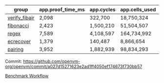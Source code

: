 | group | app.proof_time_ms | app.cycles | app.cells_used | leaf.proof_time_ms | leaf.cycles | leaf.cells_used |
| -- | -- | -- | -- | -- | -- | -- |
| [verify_fibair](https://github.com/openvm-org/openvm/blob/benchmark-results/benchmarks-pr/2041/verify_fibair-a027d15271623e2ad1ff4050ef174673f730bb57.md) | 2,098 |  322,700 |  18,750,324 |- | - | - |
| [fibonacci](https://github.com/openvm-org/openvm/blob/benchmark-results/benchmarks-pr/2041/fibonacci-a027d15271623e2ad1ff4050ef174673f730bb57.md) | 2,423 |  1,500,210 |  51,504,507 |- | - | - |
| [regex](https://github.com/openvm-org/openvm/blob/benchmark-results/benchmarks-pr/2041/regex-a027d15271623e2ad1ff4050ef174673f730bb57.md) | 7,589 |  4,108,597 |  164,734,992 |- | - | - |
| [ecrecover](https://github.com/openvm-org/openvm/blob/benchmark-results/benchmarks-pr/2041/ecrecover-a027d15271623e2ad1ff4050ef174673f730bb57.md) | 1,379 |  140,487 |  8,866,654 |- | - | - |
| [pairing](https://github.com/openvm-org/openvm/blob/benchmark-results/benchmarks-pr/2041/pairing-a027d15271623e2ad1ff4050ef174673f730bb57.md) | 3,952 |  1,882,939 |  98,834,293 |- | - | - |


Commit: https://github.com/openvm-org/openvm/commit/a027d15271623e2ad1ff4050ef174673f730bb57

[Benchmark Workflow](https://github.com/openvm-org/openvm/actions/runs/17166412068)
